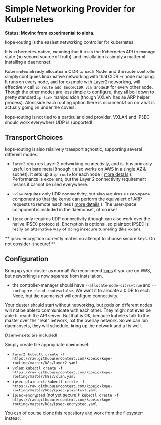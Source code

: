 # Simple Networking Provider for Kubernetes

**Status: Moving from experimental to alpha.**

kope-routing is the easiest networking controller for kubernetes.

It is kubernetes-native, meaning that it uses the Kubernetes API to manage state (no second source
of truth), and installation is simply a matter of installing a daemonset.

Kubernetes already allocates a CIDR to each Node, and the route controller simply configures
linux native networking with that CIDR -> node mapping.  It runs on every node, and for example
with Layer2 networking, will effectively call `ip route add $nodeCIDR via $nodeIP` for every other
node.  Though the other modes are less simple to configure, they all boil down to pretty standard
`ip link` manipulation (though VXLAN has an ARP helper process).   Alongside each routing option there is
documentation on what is actually going on under the covers.

kops-routing is not tied to a particular cloud provider.  VXLAN and IPSEC should work
everywhere UDP is supported!

## Transport Choices

kops-routing is also relatively transport agnostic, supporting several different modes:

* `layer2` requires Layer-2 networking connectivity, and is thus primarily useful on bare
metal (though it also works on AWS in a single AZ & subnet).  It sets up a `ip route` for
each node ( [more details](pkg/routing/layer2/README.md) ).  Performance is excellent,
but the Layer 2 connectivity requirement means it cannot be used everywhere.

* `vxlan` requires only UDP connectivity, but also requires a user-space component
so that the kernel can perform the equivalent of ARP requests to remote machines (
[more details](pkg/routing/vxlan/README.md) ).  The user-space component is included
in the daemonset, of course!

* `ipsec` only requires UDP connectivity (though can also work over the native IPSEC
protocols).  Encryption is optional, so plaintext IPSEC is really an alternative way
of doing insecure tunneling (like vxlan).

** ipsec encryption currently makes no attempt to choose secure keys.  Do not consider
it secure! **

## Configuration

Bring up your cluster as normal!  We recommend [kops](https://github.com/kubernetes/kops) if
you are on AWS, but networking is now separate from installation.

* the controller-manager should have `--allocate-node-cidrs=true` and `--configure-cloud-routes=false`.  We
want it to allocate a CIDR to each Node, but the daemonset will configure connectivity.

Your cluster should start without networking, but pods on different nodes will not
be able to communicate with each other.  They might not even be able to reach the API server.
But that is OK, because kubelets talk to the master over the "real" network, not the overlay
network.  So we can run daemonsets, they will schedule, bring up the network and all is well.

Daemonsets are included!

Simply create the appropriate daemonset:

* `layer2`: `kubectl create -f https://raw.githubusercontent.com/kopeio/kope-routing/master/k8s/layer2.yaml`
* `vxlan`: `kubectl create -f https://raw.githubusercontent.com/kopeio/kope-routing/master/k8s/vxlan.yaml`
* `ipsec-plaintext`: `kubectl create -f https://raw.githubusercontent.com/kopeio/kope-routing/master/k8s/ipsec-plaintext.yaml`
* `ipsec-encrypted` (not yet secure!): `kubectl create -f https://raw.githubusercontent.com/kopeio/kope-routing/master/k8s/ipsec-encrypted.yaml`


You can of course clone this repository and work from the filesystem instead.



